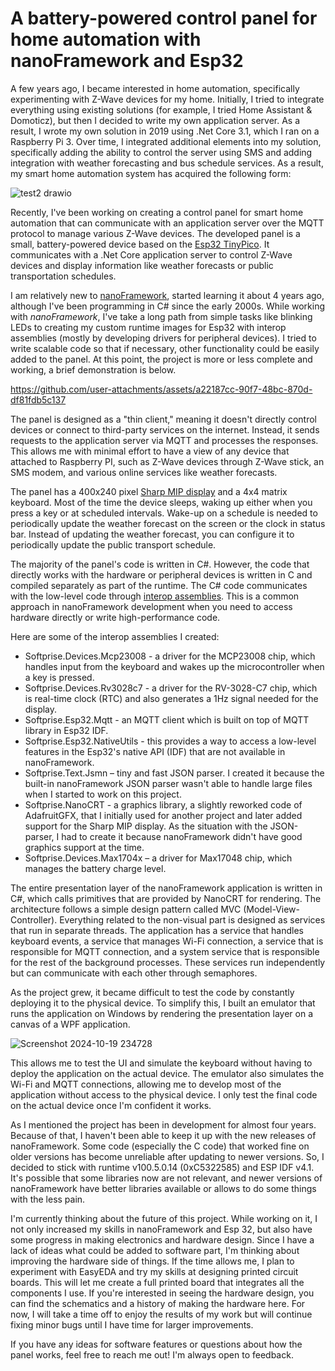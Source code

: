 # A battery-powered control panel for home automation with nanoFramework and Esp32
A few years ago, I became interested in home automation, specifically experimenting with Z-Wave devices for my home. Initially, I tried to integrate everything using existing solutions (for example, I tried Home Assistant & Domoticz), but then I decided to write my own application server. As a result, I wrote my own solution in 2019 using .Net Core 3.1, which I ran on a Raspberry Pi 3. Over time, I integrated additional elements into my solution, specifically adding the ability to control the server using SMS and adding integration with weather forecasting and bus schedule services. As a result, my smart home automation system has acquired the following form:

![test2 drawio](https://github.com/user-attachments/assets/a50b1015-1e11-4148-bfce-301c666d43e0)

Recently, I've been working on creating a control panel for smart home automation that can communicate with an application server over the MQTT protocol to manage various Z-Wave devices. The developed panel is a small, battery-powered device based on the [Esp32 TinyPico](https://www.tinypico.com/). It communicates with a .Net Core application server to control Z-Wave devices and display information like weather forecasts or public transportation schedules.

I am relatively new to [nanoFramework](https://github.com/nanoframework), started learning it about 4 years ago, although I've been programming in C# since the early 2000s. While working with *nanoFramework*, I've take a long path from simple tasks like blinking LEDs to creating my custom runtime images for Esp32 with interop assemblies (mostly by developing drivers for peripheral devices). I tried to write scalable code so that if necessary, other functionality could be easily added to the panel. At this point, the project is more or less complete and working, a brief demonstration is below.

https://github.com/user-attachments/assets/a22187cc-90f7-48bc-870d-df81fdb5c137

The panel is designed as a "thin client," meaning it doesn't directly control devices or connect to third-party services on the internet. Instead, it sends requests to the application server via MQTT and processes the responses. This allows me with minimal effort to have a view of any device that attached to Raspberry PI, such as Z-Wave devices through Z-Wave stick, an SMS modem, and various online services like weather forecasts.

The panel has a 400x240 pixel [Sharp MIP display](https://www.sharpsde.com/products/displays/model/ls027b7dh01/) and a 4x4 matrix keyboard. Most of the time the device sleeps, waking up either when you press a key or at scheduled intervals. Wake-up on a schedule is needed to periodically update the weather forecast on the screen or the clock in status bar. Instead of updating the weather forecast, you can configure it to periodically update the public transport schedule.

The majority of the panel's code is written in C#. However, the code that directly works with the hardware or peripheral devices is written in C and compiled separately as part of the runtime. The C# code communicates with the low-level code through [interop assemblies](https://jsimoesblog.wordpress.com/2018/06/19/interop-in-net-nanoframework/). This is a common approach in nanoFramework development when you need to access hardware directly or write high-performance code. 

Here are some of the interop assemblies I created:

* Softprise.Devices.Mcp23008 - a driver for the MCP23008 chip, which handles input from the keyboard and wakes up the microcontroller when a key is pressed.
* Softprise.Devices.Rv3028c7 - a driver for the RV-3028-C7 chip, which is real-time clock (RTC) and also generates a 1Hz signal needed for the display.
* Softprise.Esp32.Mqtt - an MQTT client which is built on top of MQTT library  in Esp32 IDF.
* Softprise.Esp32.NativeUtils - this provides a way to access a low-level features in the Esp32's native API (IDF) that are not available in nanoFramework.
* Softprise.Text.Jsmn – tiny and fast JSON parser. I created it because the built-in nanoFramework JSON parser wasn't able to handle large files when I started to work on this project.
* Softprise.NanoCRT - a graphics library, a slightly reworked code of AdafruitGFX, that I initially used for another project and later added support for the Sharp MIP display. As the situation with the JSON-parser, I had to create it because nanoFramework didn't have good graphics support at the time.
* Softprise.Devices.Max1704x – a driver for Max17048 chip, which manages the battery charge level.

The entire presentation layer of the nanoFramework application is written in C#, which calls primitives that are provided by NanoCRT for rendering. The architecture follows a simple design pattern called MVC (Model-View-Controller). Everything related to the non-visual part is designed as services that run in separate threads. The application has a service that handles keyboard events, a service that manages Wi-Fi connection, a service that is responsible for MQTT connection, and a system service that is responsible for the rest of the background processes. These services run independently but can communicate with each other through semaphores.

As the project grew, it became difficult to test the code by constantly deploying it to the physical device. To simplify this, I built an emulator that runs the application on Windows by rendering the presentation layer on a canvas of a WPF application.

![Screenshot 2024-10-19 234728](https://github.com/user-attachments/assets/a6c61bd2-8a29-4816-9920-005a856503cc)

This allows me to test the UI and simulate the keyboard without having to deploy the application on the actual device. The emulator also simulates the Wi-Fi and MQTT connections, allowing me to develop most of the application without access to the physical device. I only test the final code on the actual device once I'm confident it works.

As I mentioned the project has been in development for almost four years. Because of that, I haven't been able to keep it up with the new releases of nanoFramework. Some code (especially the C code) that worked fine on older versions has become unreliable after updating to newer versions. So, I decided to stick with runtime v100.5.0.14 (0xC5322585) and ESP IDF v4.1. It's possible that some libraries now are not relevant, and newer versions of nanoFramework have better libraries available or allows to do some things with the less pain.

I'm currently thinking about the future of this project. While working on it, I not only increased my skills in nanoFramework and Esp 32, but also have some progress in making electronics and hardware design. Since I have a lack of ideas what could be added to software part, I'm thinking about improving the hardware side of things. If the time allows me, I plan to experiment with EasyEDA and try my skills at designing printed circuit boards. This will let me create a full printed board that integrates all the components I use. If you're interested in seeing the hardware design, you can find the schematics and a history of making the hardware here. For now, I will take a time off to enjoy the results of my work but will continue fixing minor bugs until I have time for larger improvements. 

If you have any ideas for software features or questions about how the panel works, feel free to reach me out! I'm always open to feedback.

